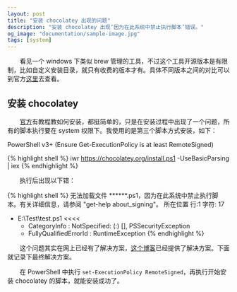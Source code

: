 ```yaml
---
layout: post
title: "安装 chocolatey 出现的问题"
description: "安装 chocolatey 出现‘因为在此系统中禁止执行脚本’错误。"
og_image: "documentation/sample-image.jpg"
tags: [system]
---
```


　　看见一个 windows 下类似 brew 管理的工具，不过这个工具开源版本是有限制，比如自定义安装目录，就只有收费的版本才有。具体不同版本之间的对比可以到官方[这里](https://chocolatey.org/pricing)去查看。

## 安装 chocolatey

　　[官方](https://chocolatey.org/install)有教程教如何安装，都挺简单的，只是在安装过程中出现了一个问题，所有的脚本执行要在 system 权限下。我使用的是第三个脚本方式安装，如下：

PowerShell v3+ (Ensure Get-ExecutionPolicy is at least RemoteSigned)

{% highlight shell %}
iwr https://chocolatey.org/install.ps1 -UseBasicParsing | iex
{% endhighlight %}

　　执行后出现以下错：

{% highlight shell %}
无法加载文件 ******.ps1，因为在此系统中禁止执行脚本。有关详细信息，请参阅 "get-help about_signing"。 
所在位置 行:1 字符: 17 
+ E:\Test\test.ps1 <<<< 
    + CategoryInfo          : NotSpecified: (:) [], PSSecurityException 
    + FullyQualifiedErrorId : RuntimeException
{% endhighlight %}

　　这个问题其实在网上已经有了解决方案，[这个博客](http://www.cnblogs.com/zhaozhan/archive/2012/06/01/2529384.html)已经提供了解决方案。下面就记录下最终解决方案。

　　在 PowerShell 中执行 `set-ExecutionPolicy RemoteSigned`，再执行开始安装 chocolatey 的脚本，就能安装成功了。